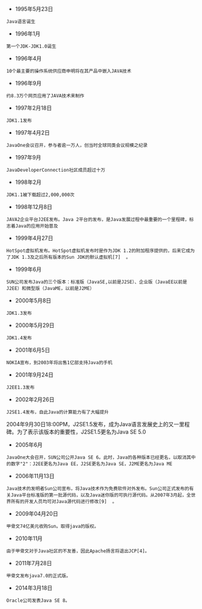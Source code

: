 - 1995年5月23日
```
Java语言诞生
```

- 1996年1月
```
第一个JDK-JDK1.0诞生
```

- 1996年4月
```
10个最主要的操作系统供应商申明将在其产品中嵌入JAVA技术
```

- 1996年9月
```
约8.3万个网页应用了JAVA技术来制作
```

- 1997年2月18日
```
JDK1.1发布
```

- 1997年4月2日
```
JavaOne会议召开，参与者逾一万人，创当时全球同类会议规模之纪录
```

- 1997年9月
```
JavaDeveloperConnection社区成员超过十万
```

- 1998年2月
```
JDK1.1被下载超过2,000,000次
```

- 1998年12月8日
```
JAVA2企业平台J2EE发布。Java 2平台的发布，是Java发展过程中最重要的一个里程碑，标志着Java的应用开始普及
```

- 1999年4月27日
```
HotSpot虚拟机发布。HotSpot虚拟机发布时是作为JDK 1.2的附加程序提供的，后来它成为了JDK 1.3及之后所有版本的Sun JDK的默认虚拟机[7]  。
```

- 1999年6月
```
SUN公司发布Java的三个版本：标准版（JavaSE,以前是J2SE）、企业版（JavaEE以前是J2EE）和微型版（JavaME，以前是J2ME）
```

- 2000年5月8日
```
JDK1.3发布
```

- 2000年5月29日
```
JDK1.4发布
```

- 2001年6月5日
```
NOKIA宣布，到2003年将出售1亿部支持Java的手机
```

- 2001年9月24日
```
J2EE1.3发布
```

- 2002年2月26日
```
J2SE1.4发布，自此Java的计算能力有了大幅提升
```

2004年9月30日18:00PM，J2SE1.5发布，成为Java语言发展史上的又一里程碑。为了表示该版本的重要性，J2SE1.5更名为Java SE 5.0

- 2005年6月
```
JavaOne大会召开，SUN公司公开Java SE 6。此时，Java的各种版本已经更名，以取消其中的数字"2"：J2EE更名为Java EE，J2SE更名为Java SE，J2ME更名为Java ME
```

- 2006年11月13日
```
Java技术的发明者Sun公司宣布，将Java技术作为免费软件对外发布。Sun公司正式发布的有关Java平台标准版的第一批源代码，以及Java迷你版的可执行源代码。从2007年3月起，全世界所有的开发人员均可对Java源代码进行修改[9]  。
```

- 2009年04月20日
```
甲骨文74亿美元收购Sun。取得java的版权。
```

- 2010年11月
```
由于甲骨文对于Java社区的不友善，因此Apache扬言将退出JCP[4]。
```

- 2011年7月28日
```
甲骨文发布java7.0的正式版。
```

- 2014年3月18日

```
Oracle公司发表Java SE 8。
```

